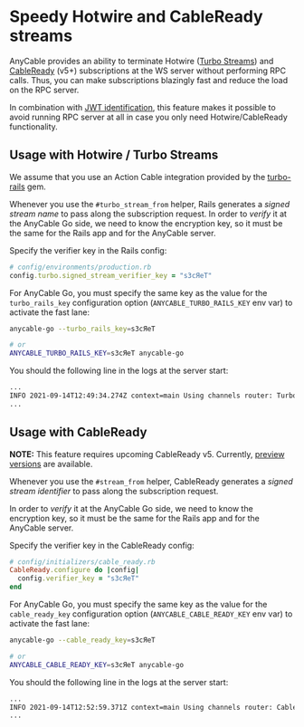 # Speedy Hotwire and CableReady streams

AnyCable provides an ability to terminate Hotwire ([Turbo Streams](https://turbo.hotwired.dev/handbook/streams)) and [CableReady](https://cableready.stimulusreflex.com) (v5+) subscriptions at the WS server without performing RPC calls. Thus, you can make subscriptions blazingly fast and reduce the load on the RPC server.

In combination with [JWT identification](./jwt_identification.md), this feature makes it possible to avoid running RPC server at all in case you only need Hotwire/CableReady functionality.

## Usage with Hotwire / Turbo Streams

We assume that you use an Action Cable integration provided by the [turbo-rails][] gem.

Whenever you use the `#turbo_stream_from` helper, Rails generates a _signed stream name_ to pass along the subscription request.
In order to _verify_ it at the AnyCable Go side, we need to know the encryption key, so it must be the same for the Rails app and for the AnyCable server.

Specify the verifier key in the Rails config:

```ruby
# config/environments/production.rb
config.turbo.signed_stream_verifier_key = "s3cЯeT"
```

For AnyCable Go, you must specify the same key as the value for the `turbo_rails_key` configuration option (`ANYCABLE_TURBO_RAILS_KEY` env var) to activate the fast lane:

```sh
anycable-go --turbo_rails_key=s3cЯeT

# or
ANYCABLE_TURBO_RAILS_KEY=s3cЯeT anycable-go
```

You should the following line in the logs at the server start:

```sh
...
INFO 2021-09-14T12:49:34.274Z context=main Using channels router: Turbo::StreamsChannel
...
```

## Usage with CableReady

**NOTE:** This feature requires upcoming CableReady v5. Currently, [preview versions](https://rubygems.org/gems/cable_ready) are available.

Whenever you use the `#stream_from` helper, CableReady generates a _signed stream identifier_ to pass along the subscription request.

In order to _verify_ it at the AnyCable Go side, we need to know the encryption key, so it must be the same for the Rails app and for the AnyCable server.

Specify the verifier key in the CableReady config:

```ruby
# config/initializers/cable_ready.rb
CableReady.configure do |config|
  config.verifier_key = "s3cЯeT"
end
```

For AnyCable Go, you must specify the same key as the value for the `cable_ready_key` configuration option (`ANYCABLE_CABLE_READY_KEY` env var) to activate the fast lane:

```sh
anycable-go --cable_ready_key=s3cЯeT

# or
ANYCABLE_CABLE_READY_KEY=s3cЯeT anycable-go
```

You should the following line in the logs at the server start:

```sh
...
INFO 2021-09-14T12:52:59.371Z context=main Using channels router: CableReady::Stream
...
```

[turbo-rails]: https://github.com/hotwired/turbo-rails
